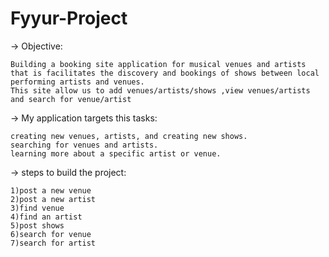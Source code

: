 # Fyyur-Project
-> Objective:

    Building a booking site application for musical venues and artists that is facilitates the discovery and bookings of shows between local performing artists and venues.
    This site allow us to add venues/artists/shows ,view venues/artists and search for venue/artist
    
-> My application targets this tasks:
 
    creating new venues, artists, and creating new shows.
    searching for venues and artists.
    learning more about a specific artist or venue.
    
-> steps to build the project:

    1)post a new venue 
    2)post a new artist
    3)find venue
    4)find an artist
    5)post shows
    6)search for venue
    7)search for artist
